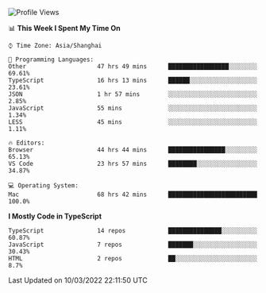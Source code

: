 <!--START_SECTION:waka-->
![Profile Views](http://img.shields.io/badge/Profile%20Views-0-blue)

📊 **This Week I Spent My Time On** 

```text
⌚︎ Time Zone: Asia/Shanghai

💬 Programming Languages: 
Other                    47 hrs 49 mins      █████████████████░░░░░░░░   69.61% 
TypeScript               16 hrs 13 mins      ██████░░░░░░░░░░░░░░░░░░░   23.61% 
JSON                     1 hr 57 mins        ░░░░░░░░░░░░░░░░░░░░░░░░░   2.85% 
JavaScript               55 mins             ░░░░░░░░░░░░░░░░░░░░░░░░░   1.34% 
LESS                     45 mins             ░░░░░░░░░░░░░░░░░░░░░░░░░   1.11%

🔥 Editors: 
Browser                  44 hrs 44 mins      ████████████████░░░░░░░░░   65.13% 
VS Code                  23 hrs 57 mins      ████████░░░░░░░░░░░░░░░░░   34.87%

💻 Operating System: 
Mac                      68 hrs 42 mins      █████████████████████████   100.0%

```

**I Mostly Code in TypeScript** 

```text
TypeScript               14 repos            ███████████████░░░░░░░░░░   60.87% 
JavaScript               7 repos             ███████░░░░░░░░░░░░░░░░░░   30.43% 
HTML                     2 repos             ██░░░░░░░░░░░░░░░░░░░░░░░   8.7%

```



 Last Updated on 10/03/2022 22:11:50 UTC
<!--END_SECTION:waka-->

